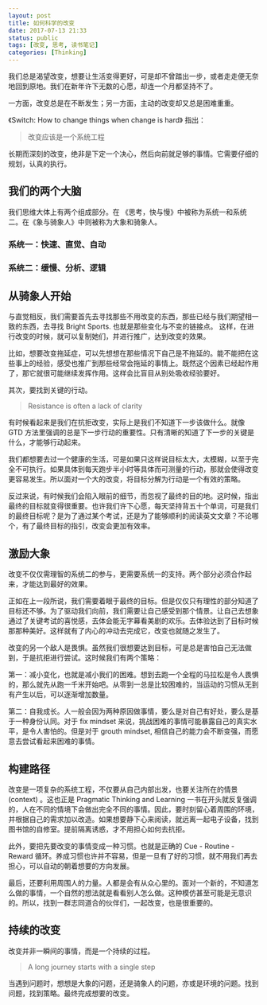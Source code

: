 ```yaml
---
layout: post
title: 如何科学的改变
date: 2017-07-13 21:33
status: public
tags: [改变, 思考, 读书笔记]
categories: [Thinking]
---
```

我们总是渴望改变，想要让生活变得更好，可是却不曾踏出一步，或者走走便无奈地回到原地。我们在新年许下无数的心愿，却连一个月都坚持不了。

一方面，改变总是在不断发生；另一方面，主动的改变却又总是困难重重。

《Switch: How to change things when change is hard》 指出：

> 改变应该是一个系统工程

长期而深刻的改变，绝非是下定一个决心，然后向前就足够的事情。它需要仔细的规划，认真的执行。

## 我们的两个大脑

我们思维大体上有两个组成部分。在 《思考，快与慢》中被称为系统一和系统二。在《象与骑象人》中则被称为大象和骑象人。

### 系统一：快速、直觉、自动

### 系统二：缓慢、分析、逻辑

## 从骑象人开始

与直觉相反，我们需要首先去寻找那些不用改变的东西，那些已经与我们期望相一致的东西，去寻找 Bright Sports. 也就是那些变化与不变的链接点。 这样，在进行改变的时候，就可以复制她们，并进行推广，达到改变的效果。

比如，想要改变拖延症，可以先想想在那些情况下自己是不拖延的。能不能把在这些事上的经验，感受也推广到那些经常会拖延的事情上。既然这个因素已经起作用了，那它就很可能继续发挥作用。这样会比盲目从别处吸收经验要好。

其次，要找到关键的行动。

> Resistance is often a lack of clarity

有时候看起来是我们在抗拒改变，实际上是我们不知道下一步该做什么。就像 GTD 方法里强调的总是下一步行动的重要性。只有清晰的知道了下一步的关键是什么，才能够行动起来。

我们都想要去过一个健康的生活，可是如果只这样说目标太大，太模糊，以至于完全不可执行。如果具体到每天跑步半小时等具体而可测量的行动，那就会使得改变更容易发生。所以面对一个大的改变，将目标分解为行动是一个有效的策略。

反过来说，有时候我们会陷入眼前的细节，而忽视了最终的目的地。这时候，指出最终的目标就变得很重要。也许我们许下心愿，每天坚持背五十个单词，可是我们的最终目标呢？是为了通过某个考试，还是为了能够顺利的阅读英文文章？不论哪个，有了最终目标的指引，改变会更加有效率。

## 激励大象

改变不仅仅需理智的系统二的参与，更需要系统一的支持。两个部分必须合作起来，才能达到最好的效果。

正如在上一段所说，我们需要着眼于最终的目标。但是仅仅只有理性的部分知道了目标还不够。为了驱动我们向前，我们需要让自己感受到那个情景。让自己去想象通过了关键考试的喜悦感，去体会能无字幕看美剧的欢乐。去体验达到了目标时候那那种美好。这样就有了内心的冲动去完成它，改变也就随之发生了。

改变的另一个敌人是畏惧。虽然我们很想要达到目标，可是总是害怕自己无法做到，于是抗拒进行尝试。这时候我们有两个策略：

第一：减小变化，也就是减小我们的困难。想到去跑一个全程的马拉松是令人畏惧的，那么就先从跑一千米开始吧。从零到一总是比较困难的，当运动的习惯从无到有产生以后，可以逐渐增加数量。

第二：自我成长。人一般会因为两种原因做事情，要么是对自己有好处，要么是基于一种身份认同。对于 fix mindset 来说，挑战困难的事情可能暴露自己的真实水平，是令人害怕的。但是对于 grouth mindset, 相信自己的能力会不断变强，而愿意去尝试看起来困难的事情。

## 构建路径

改变是一项复杂的系统工程，不仅要从自己内部出发，也要关注所在的情景 (context) 。这也正是 Pragmatic Thinking and Learning 一书在开头就反复强调的，人在不同的情境下会做出完全不同的事情。因此，要时刻留心着周围的环境，并根据自己的需求加以改造。如果想要静下心来阅读，就远离一起电子设备，找到图书馆的自修室。提前隔离诱惑，才不用担心如何去抗拒。

此外，要把先要改变的事情变成一种习惯。也就是正确的 Cue - Routine - Reward 循环。养成习惯也许并不容易，但是一旦有了好的习惯，就不用我们再去担心，可以自动的朝着想要的方向发展。

最后，还要利用周围人的力量。人都是会有从众心里的。面对一个新的，不知道怎么做的事情，一个自然的想法就是看看别人怎么做。这种模仿甚至可能是无意识的。所以，找到一群志同道合的伙伴们，一起改变，也是很重要的。

## 持续的改变

改变并非一瞬间的事情，而是一个持续的过程。

> A long journey starts with a single step

当遇到问题时，想想是大象的问题，还是骑象人的问题，亦或是环境的问题。找到问题，找到策略。最终完成想要的改变。